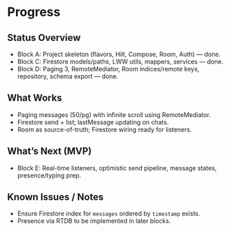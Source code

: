 # Progress

## Status Overview
- Block A: Project skeleton (flavors, Hilt, Compose, Room, Auth) — done.
- Block C: Firestore models/paths, LWW utils, mappers, services — done.
- Block D: Paging 3, RemoteMediator, Room indices/remote keys, repository, schema export — done.

## What Works
- Paging messages (50/pg) with infinite scroll using RemoteMediator.
- Firestore send + list; lastMessage updating on chats.
- Room as source-of-truth; Firestore wiring ready for listeners.

## What’s Next (MVP)
- Block E: Real-time listeners, optimistic send pipeline, message states, presence/typing prep.

## Known Issues / Notes
- Ensure Firestore index for `messages` ordered by `timestamp` exists.
- Presence via RTDB to be implemented in later blocks.

